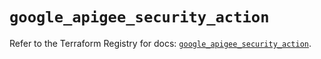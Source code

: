 # `google_apigee_security_action`

Refer to the Terraform Registry for docs: [`google_apigee_security_action`](https://registry.terraform.io/providers/hashicorp/google-beta/6.49.1/docs/resources/google_apigee_security_action).
